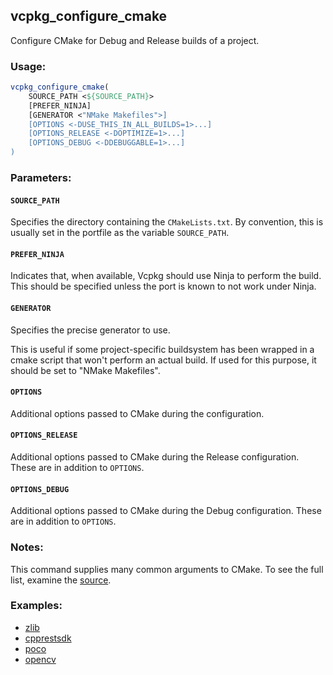 ## vcpkg\_configure\_cmake

Configure CMake for Debug and Release builds of a project.

### Usage:
```cmake
vcpkg_configure_cmake(
    SOURCE_PATH <${SOURCE_PATH}>
    [PREFER_NINJA]
    [GENERATOR <"NMake Makefiles">]
    [OPTIONS <-DUSE_THIS_IN_ALL_BUILDS=1>...]
    [OPTIONS_RELEASE <-DOPTIMIZE=1>...]
    [OPTIONS_DEBUG <-DDEBUGGABLE=1>...]
)
```

### Parameters:
#### `SOURCE_PATH`
Specifies the directory containing the `CMakeLists.txt`. By convention, this is usually set in the portfile as the variable `SOURCE_PATH`.

#### `PREFER_NINJA`
Indicates that, when available, Vcpkg should use Ninja to perform the build. This should be specified unless the port is known to not work under Ninja.

#### `GENERATOR`
Specifies the precise generator to use.

This is useful if some project-specific buildsystem has been wrapped in a cmake script that won't perform an actual build. If used for this purpose, it should be set to "NMake Makefiles".

#### `OPTIONS`
Additional options passed to CMake during the configuration.

#### `OPTIONS_RELEASE`
Additional options passed to CMake during the Release configuration. These are in addition to `OPTIONS`.

#### `OPTIONS_DEBUG`
Additional options passed to CMake during the Debug configuration. These are in addition to `OPTIONS`.

### Notes:
This command supplies many common arguments to CMake. To see the full list, examine the [source][].

[source]: https://github.com/Microsoft/vcpkg/blob/master/scripts/cmake/vcpkg_configure_cmake.cmake

### Examples:

* [zlib](https://github.com/Microsoft/vcpkg/blob/master/ports/zlib/portfile.cmake)
* [cpprestsdk](https://github.com/Microsoft/vcpkg/blob/master/ports/cpprestsdk/portfile.cmake)
* [poco](https://github.com/Microsoft/vcpkg/blob/master/ports/poco/portfile.cmake)
* [opencv](https://github.com/Microsoft/vcpkg/blob/master/ports/opencv/portfile.cmake)
